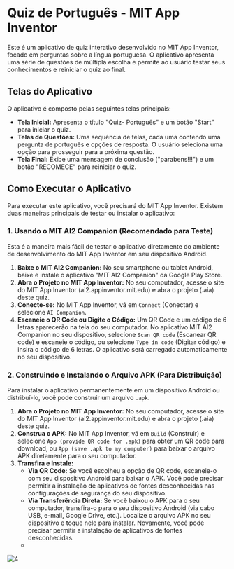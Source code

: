 # Quiz de Português - MIT App Inventor

Este é um aplicativo de quiz interativo desenvolvido no MIT App Inventor, focado em perguntas sobre a língua portuguesa. O aplicativo apresenta uma série de questões de múltipla escolha e permite ao usuário testar seus conhecimentos e reiniciar o quiz ao final.

## Telas do Aplicativo

O aplicativo é composto pelas seguintes telas principais:

*   **Tela Inicial:** Apresenta o título "Quiz- Português" e um botão "Start" para iniciar o quiz.
*   **Telas de Questões:** Uma sequência de telas, cada uma contendo uma pergunta de português e opções de resposta. O usuário seleciona uma opção para prosseguir para a próxima questão.
*   **Tela Final:** Exibe uma mensagem de conclusão ("parabens!!!") e um botão "RECOMECE" para reiniciar o quiz.

## Como Executar o Aplicativo

Para executar este aplicativo, você precisará do MIT App Inventor. Existem duas maneiras principais de testar ou instalar o aplicativo:

### 1. Usando o MIT AI2 Companion (Recomendado para Teste)

Esta é a maneira mais fácil de testar o aplicativo diretamente do ambiente de desenvolvimento do MIT App Inventor em seu dispositivo Android.

1.  **Baixe o MIT AI2 Companion:** No seu smartphone ou tablet Android, baixe e instale o aplicativo "MIT AI2 Companion" da Google Play Store.
2.  **Abra o Projeto no MIT App Inventor:** No seu computador, acesse o site do MIT App Inventor (ai2.appinventor.mit.edu) e abra o projeto (.aia) deste quiz.
3.  **Conecte-se:** No MIT App Inventor, vá em `Connect` (Conectar) e selecione `AI Companion`.
4.  **Escaneie o QR Code ou Digite o Código:** Um QR Code e um código de 6 letras aparecerão na tela do seu computador. No aplicativo MIT AI2 Companion no seu dispositivo, selecione `Scan QR code` (Escanear QR code) e escaneie o código, ou selecione `Type in code` (Digitar código) e insira o código de 6 letras. O aplicativo será carregado automaticamente no seu dispositivo.

### 2. Construindo e Instalando o Arquivo APK (Para Distribuição)

Para instalar o aplicativo permanentemente em um dispositivo Android ou distribuí-lo, você pode construir um arquivo `.apk`.

1.  **Abra o Projeto no MIT App Inventor:** No seu computador, acesse o site do MIT App Inventor (ai2.appinventor.mit.edu) e abra o projeto (.aia) deste quiz.
2.  **Construa o APK:** No MIT App Inventor, vá em `Build` (Construir) e selecione `App (provide QR code for .apk)` para obter um QR code para download, ou `App (save .apk to my computer)` para baixar o arquivo APK diretamente para o seu computador.
3.  **Transfira e Instale:**
    *   **Via QR Code:** Se você escolheu a opção de QR code, escaneie-o com seu dispositivo Android para baixar o APK. Você pode precisar permitir a instalação de aplicativos de fontes desconhecidas nas configurações de segurança do seu dispositivo.
    *   **Via Transferência Direta:** Se você baixou o APK para o seu computador, transfira-o para o seu dispositivo Android (via cabo USB, e-mail, Google Drive, etc.). Localize o arquivo APK no seu dispositivo e toque nele para instalar. Novamente, você pode precisar permitir a instalação de aplicativos de fontes desconhecidas.
    *   
![4](https://github.com/user-attachments/assets/de873dff-70e3-4efa-848f-095e79541f31)



